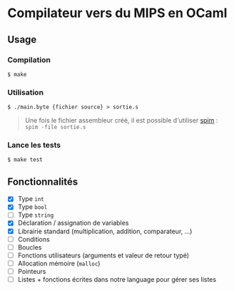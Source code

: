 # Compilateur vers du MIPS en OCaml

## Usage

### Compilation

```
$ make
```

### Utilisation

```
$ ./main.byte {fichier source} > sortie.s
```

> Une fois le fichier assembleur créé, il est possible d'utiliser
> [spim](https://sourceforge.net/projects/spimsimulator/) : `spim -file sortie.s`

### Lance les tests

```
$ make test
```

## Fonctionnalités

-   [x] Type `int`
-   [x] Type `bool`
-   [ ] Type `string`
-   [x] Déclaration / assignation de variables
-   [x] Librairie standard (multiplication, addition, comparateur, ...)
-   [ ] Conditions
-   [ ] Boucles
-   [ ] Fonctions utilisateurs (arguments et valeur de retour typé)
-   [ ] Allocation mémoire (`malloc`)
-   [ ] Pointeurs
-   [ ] Listes + fonctions écrites dans notre language pour gérer ses listes
